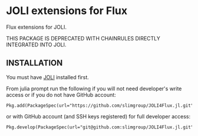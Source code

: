 # JOLI extensions for Flux #

Flux extensions for JOLI.

THIS PACKAGE IS DEPRECATED WITH CHAINRULES DIRECTLY INTEGRATED INTO JOLI.

## INSTALLATION

You must have [JOLI](https://github.com/slimgroup/JOLI.jl) installed first.

From julia prompt run the following if you will not need developer's write access or if you do not have GitHub account:

```
Pkg.add(PackageSpec(url="https://github.com/slimgroup/JOLI4Flux.jl.git",rev="master"))
```

or with GitHub account (and SSH keys registered) for full developer access:

```
Pkg.develop(PackageSpec(url="git@github.com:slimgroup/JOLI4Flux.jl.git"))
```

